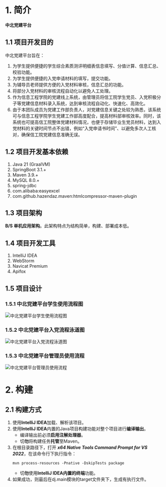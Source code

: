 # 1. 简介

**中北党建平台**

## 1.1 项目开发目的

中北党建平台旨在：

1. 为学生提供便捷的学生综合素质测评明细表信息填写、分值计算、信息汇总、校验功能。
2. 为学生提供便捷的入党申请材料的填写，提交功能。
3. 为辅导员老师提供方便的入党材料审核，信息汇总的功能。
4. 将部分入党材料的审核流程自动化以避免人工处理。
5. 作为信息工程学院的党建线上系统，由管理员将信工院学生党员、入党积极分子等党建信息材料录入系统，达到审核流程自动化、快速化、高效化。
6. 由于本团队成员为党建工作部负责人，对党建信息关键之处较为熟悉，该系统可与信息工程学院学生党建工作部高度配合，提高材料部审核效率。同时，该系统也可提高信工院整体党建材料情况，也便于存储毕业生党员材料，达到入党材料的关键时间节点不出错，例如“入党申请书时间”、以避免多次人工核对，确保信工院党建信息准确无误。

## 1.2 项目开发基本依赖

1. Java 21 (GraalVM)
2. SpringBoot 3.1.+
3. Maven 3.9.+
4. MySQL 8.0.+
5. spring-jdbc
6. com.alibaba:easyexcel
7. com.github.hazendaz.maven:htmlcompressor-maven-plugin

## 1.3 项目架构

**B/S 单机应用架构**。此架构特点为结构简单，构建、部署成本低。

## 1.4 项目开发工具

1. IntelliJ IDEA
2. WebStorm
3. Navicat Premium
4. Apifox

## 1.5 项目设计

### 1.5.1 中北党建平台学生使用流程图

![中北党建平台学生使用流程图](/design/assets/中北党建平台学生使用流程.svg)

### 1.5.2 中北党建平台入党流程泳道图

![中北党建平台入党流程泳道图](/design/assets/中北党建平台入党流程泳道图.svg)

### 1.5.3 中北党建平台管理员使用流程

![中北党建平台管理员使用流程](/design/assets/中北党建平台管理员使用流程.svg)

# 2. 构建

## 2.1 构建方式

1. 使用**IntelliJ IDEA**加载、解析该项目。
2. 使用**IntelliJ IDEA**内置的Java项目构建功能对整个项目进行**编译输出**。
	- 编译输出前必须**启用注解处理器**。
    - 切**勿**将构建任务**托管**至Maven。
3. 在根目录路径下，打开 ***x64 Native Tools Command Prompt for VS 2022***，在该命令行下执行指令：
	```shell
	mvn process-resources -Pnative -DskipTests package
	```
	- 切**勿**使用**IntelliJ IDEA内置的终端**功能。
4. 如果成功，则最后在dj.main模块的target文件夹下，生成有执行文件。
